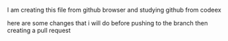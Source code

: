 I am creating this file from github browser and studying github from codeex

here are some changes that i will do before pushing to the branch then creating a pull request